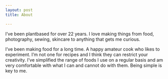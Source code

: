 ```yaml
---
layout: post
title: About

---
```

I’ve been plantbased for over 22 years. I love making things from food, photography, sewing, skincare to anything that gets me curious.

I’ve been making food for a long time. A happy amateur cook who likes to experiment. I’m not one for recipes and I think they can restrict your creativity. I’ve simplified the range of foods I use on a regular basis and am very comfortable with what I can and cannot do with them. Being simple is key to me.